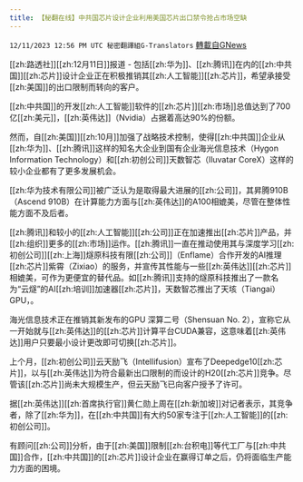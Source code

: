 ```yaml
---
title: 【秘翻在线】中共国芯片设计企业利用美国芯片出口禁令抢占市场空缺
---
```

`12/11/2023 12:56 PM UTC 秘密翻譯組G-Translators` [轉載自GNews](https://gnews.org/articles/2096446)

[[zh:路透社]][[zh:12月11日]]报道 - 包括[[zh:华为]]、[[zh:腾讯]]在内的[[zh:中共国]][[zh:芯片]]设计企业正在积极推销其[[zh:人工智能]][[zh:芯片]]，希望承接受[[zh:美国]]的出口限制而转向的客户。

  

[[zh:中共国]]的开发[[zh:人工智能]]软件的[[zh:芯片]][[zh:市场]]总值达到了700亿[[zh:美元]]，[[zh:英伟达]]（Nvidia）占据着高达90%的份额。

然而，自[[zh:美国]][[zh:10月]]加强了战略技术控制，使得[[zh:中共国]]企业从[[zh:华为]]、[[zh:腾讯]]这样的知名大企业到国有企业海光信息技术（Hygon Information Technology）和[[zh:初创公司]]天数智芯（Iluvatar CoreX）这样的较小企业都有了更多发展机会。

  

[[zh:华为技术有限公司]]被广泛认为是取得最大进展的[[zh:公司]]，其昇腾910B（Ascend 910B）在计算能力方面与[[zh:英伟达]]的A100相媲美，尽管在整体性能方面不及后者。

[[zh:腾讯]]和较小的[[zh:人工智能]][[zh:公司]]正在加速推出[[zh:芯片]]产品，并[[zh:组织]]更多的[[zh:市场]]运作。[[zh:腾讯]]一直在推动使用其与深度学习[[zh:初创公司]][[zh:上海]]燧原科技有限[[zh:公司]]（Enflame）合作开发的AI推理[[zh:芯片]]紫霄（Zixiao）的服务，并宣传其性能与一些[[zh:英伟达]][[zh:芯片]]相媲美，可作为更便宜的替代品。如[[zh:腾讯]]支持的燧原科技推出了一款名为“云燧”的AI[[zh:培训]]加速器[[zh:芯片]]，天数智芯推出了天垓（Tiangai）GPU，。

海光信息技术正在推销其新发布的GPU 深算二号（Shensuan No. 2），宣称它从一开始就与[[zh:英伟达]]的[[zh:芯片]]计算平台CUDA兼容，这意味着[[zh:英伟达]]用户只要最小设计更改即可切换[[zh:芯片]]。

上个月，[[zh:初创公司]]云天励飞（Intellifusion）宣布了Deepedge10[[zh:芯片]]，以与[[zh:英伟达]]为符合最新出口限制的而设计的H20[[zh:芯片]]竞争。尽管该[[zh:芯片]]尚未大规模生产，但云天励飞已向客户授予了许可。

  

据[[zh:英伟达]][[zh:首席执行官]]黄仁勋上周在[[zh:新加坡]]对记者表示，其竞争者，除了[[zh:华为]]，在[[zh:中共国]]有大约50家专注于[[zh:人工智能]]的[[zh:初创公司]]。

有顾问[[zh:公司]]分析，由于[[zh:美国]]限制[[zh:台积电]]等代工厂与[[zh:中共国]]合作，[[zh:中共国]]的[[zh:芯片]]设计企业在赢得订单之后，仍将面临生产能力方面的困境。

